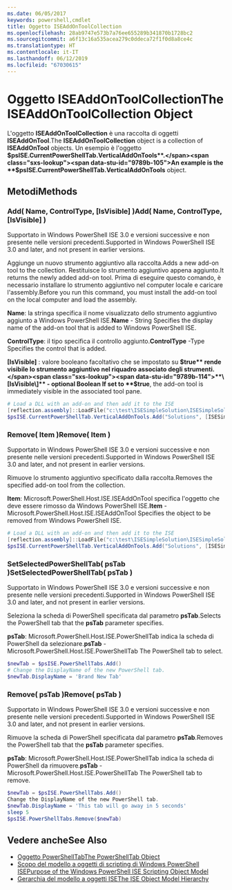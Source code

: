 ```yaml
---
ms.date: 06/05/2017
keywords: powershell,cmdlet
title: Oggetto ISEAddOnToolCollection
ms.openlocfilehash: 28ab9747e573b7a76ee655289b341870b1728bc2
ms.sourcegitcommit: a6f13c16a535acea279c0ddeca72f1f0d8a8ce4c
ms.translationtype: HT
ms.contentlocale: it-IT
ms.lasthandoff: 06/12/2019
ms.locfileid: "67030615"
---
```

# <a name="the-iseaddontoolcollection-object"></a><span data-ttu-id="9789b-103">Oggetto ISEAddOnToolCollection</span><span class="sxs-lookup"><span data-stu-id="9789b-103">The ISEAddOnToolCollection Object</span></span>

<span data-ttu-id="9789b-104">L'oggetto **ISEAddOnToolCollection** è una raccolta di oggetti **ISEAddOnTool**.</span><span class="sxs-lookup"><span data-stu-id="9789b-104">The **ISEAddOnToolCollection** object is a collection of **ISEAddOnTool** objects.</span></span> <span data-ttu-id="9789b-105">Un esempio è l'oggetto **$psISE.CurrentPowerShellTab.VerticalAddOnTools**.</span><span class="sxs-lookup"><span data-stu-id="9789b-105">An example is the **$psISE.CurrentPowerShellTab.VerticalAddOnTools** object.</span></span>

## <a name="methods"></a><span data-ttu-id="9789b-106">Metodi</span><span class="sxs-lookup"><span data-stu-id="9789b-106">Methods</span></span>

### <a name="add-name-controltype-isvisible-"></a><span data-ttu-id="9789b-107">Add\( Name, ControlType, \[IsVisible\] \)</span><span class="sxs-lookup"><span data-stu-id="9789b-107">Add\( Name, ControlType, \[IsVisible\] \)</span></span>

<span data-ttu-id="9789b-108">Supportato in Windows PowerShell ISE 3.0 e versioni successive e non presente nelle versioni precedenti.</span><span class="sxs-lookup"><span data-stu-id="9789b-108">Supported in Windows PowerShell ISE 3.0 and later, and not present in earlier versions.</span></span>

<span data-ttu-id="9789b-109">Aggiunge un nuovo strumento aggiuntivo alla raccolta.</span><span class="sxs-lookup"><span data-stu-id="9789b-109">Adds a new add-on tool to the collection.</span></span> <span data-ttu-id="9789b-110">Restituisce lo strumento aggiuntivo appena aggiunto.</span><span class="sxs-lookup"><span data-stu-id="9789b-110">It returns the newly added add-on tool.</span></span> <span data-ttu-id="9789b-111">Prima di eseguire questo comando, è necessario installare lo strumento aggiuntivo nel computer locale e caricare l'assembly.</span><span class="sxs-lookup"><span data-stu-id="9789b-111">Before you run this command, you must install the add-on tool on the local computer and load the assembly.</span></span>

<span data-ttu-id="9789b-112">**Name**: la stringa specifica il nome visualizzato dello strumento aggiuntivo aggiunto a Windows PowerShell ISE.</span><span class="sxs-lookup"><span data-stu-id="9789b-112">**Name** - String Specifies the display name of the add-on tool that is added to Windows PowerShell ISE.</span></span>

<span data-ttu-id="9789b-113">**ControlType**: il tipo specifica il controllo aggiunto.</span><span class="sxs-lookup"><span data-stu-id="9789b-113">**ControlType** -Type Specifies the control that is added.</span></span>

<span data-ttu-id="9789b-114">**\[IsVisible\]** : valore booleano facoltativo che se impostato su **$true** rende visibile lo strumento aggiuntivo nel riquadro associato degli strumenti.</span><span class="sxs-lookup"><span data-stu-id="9789b-114">**\[IsVisible\]** - optional Boolean If set to **$true**, the add-on tool is immediately visible in the associated tool pane.</span></span>

```powershell
# Load a DLL with an add-on and then add it to the ISE
[reflection.assembly]::LoadFile("c:\test\ISESimpleSolution\ISESimpleSolution.dll")
$psISE.CurrentPowerShellTab.VerticalAddOnTools.Add("Solutions", [ISESimpleSolution.Solution], $true)
```

### <a name="remove-item-"></a><span data-ttu-id="9789b-115">Remove\( Item \)</span><span class="sxs-lookup"><span data-stu-id="9789b-115">Remove\( Item \)</span></span>

<span data-ttu-id="9789b-116">Supportato in Windows PowerShell ISE 3.0 e versioni successive e non presente nelle versioni precedenti.</span><span class="sxs-lookup"><span data-stu-id="9789b-116">Supported in Windows PowerShell ISE 3.0 and later, and not present in earlier versions.</span></span>

<span data-ttu-id="9789b-117">Rimuove lo strumento aggiuntivo specificato dalla raccolta.</span><span class="sxs-lookup"><span data-stu-id="9789b-117">Removes the specified add-on tool from the collection.</span></span>

<span data-ttu-id="9789b-118">**Item**: Microsoft.PowerShell.Host.ISE.ISEAddOnTool specifica l'oggetto che deve essere rimosso da Windows PowerShell ISE.</span><span class="sxs-lookup"><span data-stu-id="9789b-118">**Item** - Microsoft.PowerShell.Host.ISE.ISEAddOnTool Specifies the object to be removed from Windows PowerShell ISE.</span></span>

```powershell
# Load a DLL with an add-on and then add it to the ISE
[reflection.assembly]::LoadFile("c:\test\ISESimpleSolution\ISESimpleSolution.dll")
$psISE.CurrentPowerShellTab.VerticalAddOnTools.Add("Solutions", [ISESimpleSolution.Solution], $true)
```

### <a name="setselectedpowershelltab-pstab-"></a><span data-ttu-id="9789b-119">SetSelectedPowerShellTab\( psTab \)</span><span class="sxs-lookup"><span data-stu-id="9789b-119">SetSelectedPowerShellTab\( psTab \)</span></span>

<span data-ttu-id="9789b-120">Supportato in Windows PowerShell ISE 3.0 e versioni successive e non presente nelle versioni precedenti.</span><span class="sxs-lookup"><span data-stu-id="9789b-120">Supported in Windows PowerShell ISE 3.0 and later, and not present in earlier versions.</span></span>

<span data-ttu-id="9789b-121">Seleziona la scheda di PowerShell specificata dal parametro **psTab**.</span><span class="sxs-lookup"><span data-stu-id="9789b-121">Selects the PowerShell tab that the **psTab** parameter specifies.</span></span>

<span data-ttu-id="9789b-122">**psTab**: Microsoft.PowerShell.Host.ISE.PowerShellTab indica la scheda di PowerShell da selezionare.</span><span class="sxs-lookup"><span data-stu-id="9789b-122">**psTab** - Microsoft.PowerShell.Host.ISE.PowerShellTab The PowerShell tab to select.</span></span>

```powershell
$newTab = $psISE.PowerShellTabs.Add()
# Change the DisplayName of the new PowerShell tab.
$newTab.DisplayName = 'Brand New Tab'
```

### <a name="remove-pstab-"></a><span data-ttu-id="9789b-123">Remove\( psTab \)</span><span class="sxs-lookup"><span data-stu-id="9789b-123">Remove\( psTab \)</span></span>

<span data-ttu-id="9789b-124">Supportato in Windows PowerShell ISE 3.0 e versioni successive e non presente nelle versioni precedenti.</span><span class="sxs-lookup"><span data-stu-id="9789b-124">Supported in Windows PowerShell ISE 3.0 and later, and not present in earlier versions.</span></span>

<span data-ttu-id="9789b-125">Rimuove la scheda di PowerShell specificata dal parametro **psTab**.</span><span class="sxs-lookup"><span data-stu-id="9789b-125">Removes the PowerShell tab that the **psTab** parameter specifies.</span></span>

<span data-ttu-id="9789b-126">**psTab**: Microsoft.PowerShell.Host.ISE.PowerShellTab indica la scheda di PowerShell da rimuovere.</span><span class="sxs-lookup"><span data-stu-id="9789b-126">**psTab** - Microsoft.PowerShell.Host.ISE.PowerShellTab The PowerShell tab to remove.</span></span>

```powershell
$newTab = $psISE.PowerShellTabs.Add()
Change the DisplayName of the new PowerShell tab.
$newTab.DisplayName = 'This tab will go away in 5 seconds'
sleep 5
$psISE.PowerShellTabs.Remove($newTab)
```

## <a name="see-also"></a><span data-ttu-id="9789b-127">Vedere anche</span><span class="sxs-lookup"><span data-stu-id="9789b-127">See Also</span></span>

- [<span data-ttu-id="9789b-128">Oggetto PowerShellTab</span><span class="sxs-lookup"><span data-stu-id="9789b-128">The PowerShellTab Object</span></span>](The-PowerShellTab-Object.md)
- [<span data-ttu-id="9789b-129">Scopo del modello a oggetti di scripting di Windows PowerShell ISE</span><span class="sxs-lookup"><span data-stu-id="9789b-129">Purpose of the Windows PowerShell ISE Scripting Object Model</span></span>](Purpose-of-the-Windows-PowerShell-ISE-Scripting-Object-Model.md)
- [<span data-ttu-id="9789b-130">Gerarchia del modello a oggetti ISE</span><span class="sxs-lookup"><span data-stu-id="9789b-130">The ISE Object Model Hierarchy</span></span>](The-ISE-Object-Model-Hierarchy.md)
